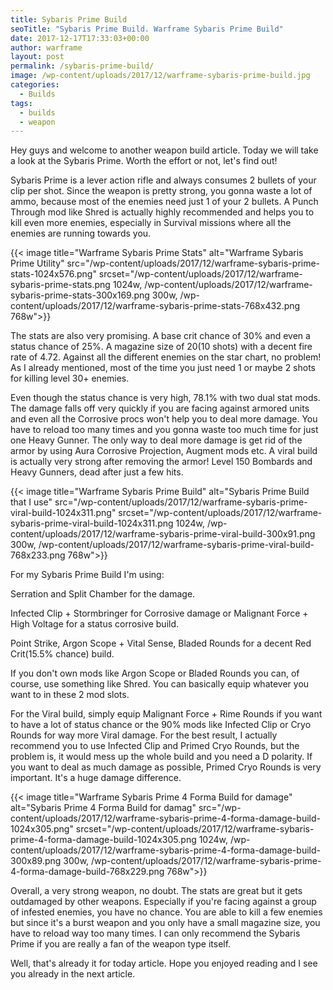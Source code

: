 ```yaml
---
title: Sybaris Prime Build
seoTitle: "Sybaris Prime Build. Warframe Sybaris Prime Build"
date: 2017-12-17T17:33:03+00:00
author: warframe
layout: post
permalink: /sybaris-prime-build/
image: /wp-content/uploads/2017/12/warframe-sybaris-prime-build.jpg
categories:
  - Builds
tags:
  - builds
  - weapon
---
```

Hey guys and welcome to another weapon build article. Today we will take a look at the Sybaris Prime. Worth the effort or not, let's find out!<!--more-->

Sybaris Prime is a lever action rifle and always consumes 2 bullets of your clip per shot. Since the weapon is pretty strong, you gonna waste a lot of ammo, because most of the enemies need just 1 of your 2 bullets. A Punch Through mod like Shred is actually highly recommended and helps you to kill even more enemies, especially in Survival missions where all the enemies are running towards you.

{{< image title="Warframe Sybaris Prime Stats" alt="Warframe Sybaris Prime Utility" src="/wp-content/uploads/2017/12/warframe-sybaris-prime-stats-1024x576.png" srcset="/wp-content/uploads/2017/12/warframe-sybaris-prime-stats.png 1024w, /wp-content/uploads/2017/12/warframe-sybaris-prime-stats-300x169.png 300w, /wp-content/uploads/2017/12/warframe-sybaris-prime-stats-768x432.png 768w">}}

The stats are also very promising. A base crit chance of 30% and even a status chance of 25%. A magazine size of 20(10 shots) with a decent fire rate of 4.72. Against all the different enemies on the star chart, no problem! As I already mentioned, most of the time you just need 1 or maybe 2 shots for killing level 30+ enemies.

Even though the status chance is very high, 78.1% with two dual stat mods. The damage falls off very quickly if you are facing against armored units and even all the Corrosive procs won't help you to deal more damage. You have to reload too many times and you gonna waste too much time for just one Heavy Gunner. The only way to deal more damage is get rid of the armor by using Aura Corrosive Projection, Augment mods etc. A viral build is actually very strong after removing the armor! Level 150 Bombards and Heavy Gunners, dead after just a few hits.
  
{{< image title="Warframe Sybaris Prime Build" alt="Sybaris Prime Build that I use" src="/wp-content/uploads/2017/12/warframe-sybaris-prime-viral-build-1024x311.png" srcset="/wp-content/uploads/2017/12/warframe-sybaris-prime-viral-build-1024x311.png 1024w, /wp-content/uploads/2017/12/warframe-sybaris-prime-viral-build-300x91.png 300w, /wp-content/uploads/2017/12/warframe-sybaris-prime-viral-build-768x233.png 768w">}}

For my Sybaris Prime Build I'm using:
  
Serration and Split Chamber for the damage.
  
Infected Clip + Stormbringer for Corrosive damage or Malignant Force + High Voltage for a status corrosive build.
  
Point Strike, Argon Scope + Vital Sense, Bladed Rounds for a decent Red Crit(15.5% chance) build.

If you don't own mods like Argon Scope or Bladed Rounds you can, of course, use something like Shred. You can basically equip whatever you want to in these 2 mod slots.

For the Viral build, simply equip Malignant Force + Rime Rounds if you want to have a lot of status chance or the 90% mods like Infected Clip or Cryo Rounds for way more Viral damage. For the best result, I actually recommend you to use Infected Clip and Primed Cryo Rounds, but the problem is, it would mess up the whole build and you need a D polarity. If you want to deal as much damage as possible, Primed Cryo Rounds is very important. It's a huge damage difference.

{{< image title="Warframe Sybaris Prime 4 Forma Build for damage" alt="Sybaris Prime 4 Forma Build for damag" src="/wp-content/uploads/2017/12/warframe-sybaris-prime-4-forma-damage-build-1024x305.png" srcset="/wp-content/uploads/2017/12/warframe-sybaris-prime-4-forma-damage-build-1024x305.png 1024w, /wp-content/uploads/2017/12/warframe-sybaris-prime-4-forma-damage-build-300x89.png 300w, /wp-content/uploads/2017/12/warframe-sybaris-prime-4-forma-damage-build-768x229.png 768w">}}

Overall, a very strong weapon, no doubt. The stats are great but it gets outdamaged by other weapons. Especially if you're facing against a group of infested enemies, you have no chance. You are able to kill a few enemies but since it's a burst weapon and you only have a small magazine size, you have to reload way too many times. I can only recommend the Sybaris Prime if you are really a fan of the weapon type itself.

Well, that's already it for today article. Hope you enjoyed reading and I see you already in the next article.